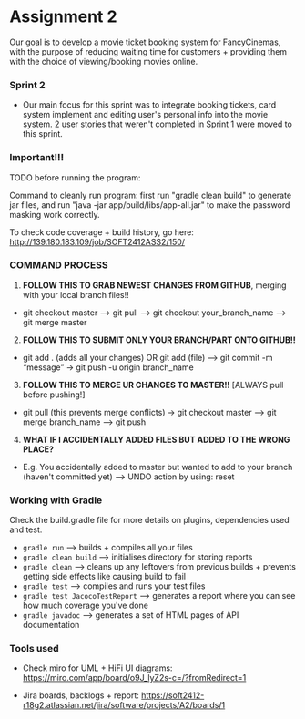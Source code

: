 # Assignment 2

Our goal is to develop a movie ticket booking system for FancyCinemas, with the purpose of reducing waiting time for customers + providing them with the choice of viewing/booking movies online.

### Sprint 2 

- Our main focus for this sprint was to integrate booking tickets, card system implement and editing user's personal info into the movie system. 2 user stories that weren't completed in Sprint 1 were moved to this sprint.

### Important!!!

TODO before running the program:

Command to cleanly run program: first run "gradle clean build" to generate jar files, and run "java -jar app/build/libs/app-all.jar" to make the password masking work correctly.

To check code coverage + build history, go here: http://139.180.183.109/job/SOFT2412ASS2/150/

### COMMAND PROCESS

1. **FOLLOW THIS TO GRAB NEWEST CHANGES FROM GITHUB**, merging with your local branch files!!

* git checkout master --> git pull —> git checkout your_branch_name --> git merge master
 
2. **FOLLOW THIS TO SUBMIT ONLY YOUR BRANCH/PART ONTO GITHUB!!**

* git add . (adds all your changes) OR git add (file) --> git commit -m “message” → git push -u origin branch_name

3. **FOLLOW THIS TO MERGE UR CHANGES TO MASTER!!** [ALWAYS pull before pushing!]

* git pull (this prevents merge conflicts) -> git checkout master --> git merge branch_name --> git push

4. **WHAT IF I ACCIDENTALLY ADDED FILES BUT ADDED TO THE WRONG PLACE?**

* E.g. You accidentally added to master but wanted to add to your branch (haven't committed yet) --> UNDO action by using: reset <file>
 
### Working with Gradle

Check the build.gradle file for more details on plugins, dependencies used and test.
- `gradle run` --> builds + compiles all your files
- `gradle clean build`  --> initialises directory for storing reports
- `gradle clean` --> cleans up any leftovers from previous builds + prevents getting side effects like causing build to fail
- `gradle test`  --> compiles and runs your test files
- `gradle test JacocoTestReport` --> generates a report where you can see how much coverage you've done
- `gradle javadoc` --> generates a set of HTML pages of API documentation


### Tools used

- Check miro for UML + HiFi UI diagrams: https://miro.com/app/board/o9J_lyZ2s-c=/?fromRedirect=1

- Jira boards, backlogs + report: https://soft2412-r18g2.atlassian.net/jira/software/projects/A2/boards/1

